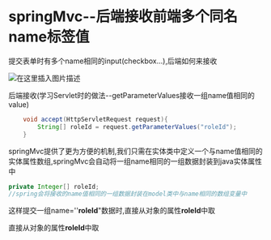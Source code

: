 ﻿# springMvc--后端接收前端多个同名name标签值

提交表单时有多个name相同的input(checkbox...),后端如何来接收

![在这里插入图片描述](https://img-blog.csdnimg.cn/5b67b64765144fa7ab1fff6ac4200614.png?x-oss-process=image/watermark,type_d3F5LXplbmhlaQ,shadow_50,text_Q1NETiBAbGFubGVpaGho,size_20,color_FFFFFF,t_70,g_se,x_16#pic_center)


后端接收(学习Servlet时的做法--getParameterValues接收一组name值相同的value)

```java
	void accept(HttpServletRequest request){
        String[] roleId = request.getParameterValues("roleId");
    }
```

springMvc提供了更为方便的机制,我们只需在实体类中定义一个与name值相同的实体属性数组,springMvc会自动将一组name相同的一组数据封装到java实体属性中

```java
private Integer[] roleId;
//spring会将接收的name值相同的一组数据封装在model类中与name相同的数组变量中
```

这样提交一组name=''**roleId**"数据时,直接从对象的属性**roleId**中取

直接从对象的属性**roleId**中取

